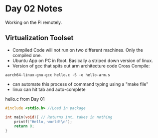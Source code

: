 # Day 02 Notes
Working on the Pi remotely.
## Virtualization Toolset
- Compiled Code will not run on two different machines. Only the compiled one.
- Ubuntu App on PC in Root. Basically a striped down version of linux.
- Version of gcc that spits out arm architecture code
Cross Compile:
```
aarch64-linux-gnu-gcc hello.c -S -o hello-arm.s
```
- can automate this process of command typing using a "make file"
- linux can hit tab and auto-complete

hello.c from Day 01
```C
#include <stdio.h> //Load in package

int main(void){ // Returns int, takes in nothing
    printf("Hello, world!\n");
    return 0;
}
```